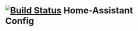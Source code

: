 # [![Build Status](https://travis-ci.org/mnigbur/homeassistant-config.svg?branch=master)](https://travis-ci.org/mnigbur/homeassistant-config) Home-Assistant Config

